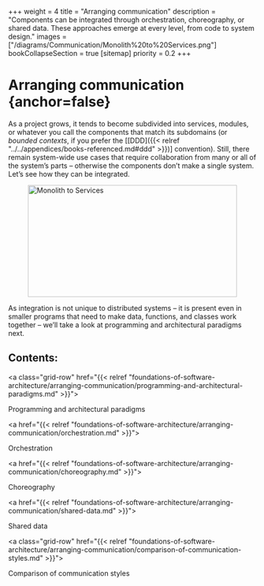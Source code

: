 +++
weight = 4
title = "Arranging communication"
description = "Components can be integrated through orchestration, choreography, or shared data. These approaches emerge at every level, from code to system design."
images = ["/diagrams/Communication/Monolith%20to%20Services.png"]
bookCollapseSection = true
[sitemap]
  priority = 0.2
+++

# Arranging communication {anchor=false}

As a project grows, it tends to become subdivided into services, modules, or whatever you call the components that match its subdomains \(or *bounded contexts*, if you prefer the \[[DDD]({{< relref "../../appendices/books-referenced.md#ddd" >}})\] convention\)\. Still, there remain system\-wide use cases that require collaboration from many or all of the system’s parts – otherwise the components don’t make a single system\. Let’s see how they can be integrated\.

<figure>
<a href="/diagrams/Communication/Monolith%20to%20Services.png">
<picture>
<source srcset="/diagrams/Communication/Monolith%20to%20Services.svg" media="(prefers-color-scheme: light)"/>
<source srcset="/diagrams/Communication/Monolith%20to%20Services.dark.svg" media="(prefers-color-scheme: dark)"/>
<img src="/diagrams/Communication/Monolith%20to%20Services.png" alt="Monolith to Services" loading="lazy" width="1062" height="227" style="width:100%"/>
</picture>
</a>
</figure>

As integration is not unique to distributed systems – it is present even in smaller programs that need to make data, functions, and classes work together – we’ll take a look at programming and architectural paradigms next\.

## Contents:

<nav class="grid3">

<a class="grid-row" href="{{< relref "foundations-of-software-architecture/arranging-communication/programming-and-architectural-paradigms.md" >}}">

Programming and architectural paradigms

</a>

<a href="{{< relref "foundations-of-software-architecture/arranging-communication/orchestration.md" >}}">

Orchestration

</a>

<a href="{{< relref "foundations-of-software-architecture/arranging-communication/choreography.md" >}}">

Choreography

</a>

<a href="{{< relref "foundations-of-software-architecture/arranging-communication/shared-data.md" >}}">

Shared data

</a>

<a class="grid-row" href="{{< relref "foundations-of-software-architecture/arranging-communication/comparison-of-communication-styles.md" >}}">

Comparison of communication styles

</a>

</nav>